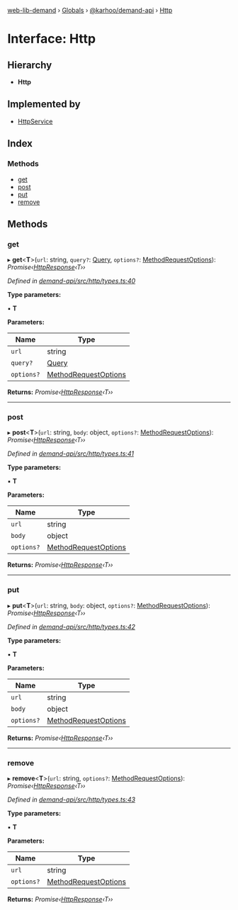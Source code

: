 [web-lib-demand](../README.md) › [Globals](../globals.md) › [@karhoo/demand-api](../modules/_karhoo_demand_api.md) › [Http](_karhoo_demand_api.http.md)

# Interface: Http

## Hierarchy

* **Http**

## Implemented by

* [HttpService](../classes/_karhoo_demand_api.httpservice.md)

## Index

### Methods

* [get](_karhoo_demand_api.http.md#get)
* [post](_karhoo_demand_api.http.md#post)
* [put](_karhoo_demand_api.http.md#put)
* [remove](_karhoo_demand_api.http.md#remove)

## Methods

###  get

▸ **get**<**T**>(`url`: string, `query?`: [Query](../modules/_karhoo_demand_api.md#query), `options?`: [MethodRequestOptions](../modules/_karhoo_demand_api.md#methodrequestoptions)): *Promise‹[HttpResponse](../modules/_karhoo_demand_api.md#httpresponse)‹T››*

*Defined in [demand-api/src/http/types.ts:40](https://github.com/karhoo/web-lib-demand/blob/2aabb00/packages/demand-api/src/http/types.ts#L40)*

**Type parameters:**

▪ **T**

**Parameters:**

Name | Type |
------ | ------ |
`url` | string |
`query?` | [Query](../modules/_karhoo_demand_api.md#query) |
`options?` | [MethodRequestOptions](../modules/_karhoo_demand_api.md#methodrequestoptions) |

**Returns:** *Promise‹[HttpResponse](../modules/_karhoo_demand_api.md#httpresponse)‹T››*

___

###  post

▸ **post**<**T**>(`url`: string, `body`: object, `options?`: [MethodRequestOptions](../modules/_karhoo_demand_api.md#methodrequestoptions)): *Promise‹[HttpResponse](../modules/_karhoo_demand_api.md#httpresponse)‹T››*

*Defined in [demand-api/src/http/types.ts:41](https://github.com/karhoo/web-lib-demand/blob/2aabb00/packages/demand-api/src/http/types.ts#L41)*

**Type parameters:**

▪ **T**

**Parameters:**

Name | Type |
------ | ------ |
`url` | string |
`body` | object |
`options?` | [MethodRequestOptions](../modules/_karhoo_demand_api.md#methodrequestoptions) |

**Returns:** *Promise‹[HttpResponse](../modules/_karhoo_demand_api.md#httpresponse)‹T››*

___

###  put

▸ **put**<**T**>(`url`: string, `body`: object, `options?`: [MethodRequestOptions](../modules/_karhoo_demand_api.md#methodrequestoptions)): *Promise‹[HttpResponse](../modules/_karhoo_demand_api.md#httpresponse)‹T››*

*Defined in [demand-api/src/http/types.ts:42](https://github.com/karhoo/web-lib-demand/blob/2aabb00/packages/demand-api/src/http/types.ts#L42)*

**Type parameters:**

▪ **T**

**Parameters:**

Name | Type |
------ | ------ |
`url` | string |
`body` | object |
`options?` | [MethodRequestOptions](../modules/_karhoo_demand_api.md#methodrequestoptions) |

**Returns:** *Promise‹[HttpResponse](../modules/_karhoo_demand_api.md#httpresponse)‹T››*

___

###  remove

▸ **remove**<**T**>(`url`: string, `options?`: [MethodRequestOptions](../modules/_karhoo_demand_api.md#methodrequestoptions)): *Promise‹[HttpResponse](../modules/_karhoo_demand_api.md#httpresponse)‹T››*

*Defined in [demand-api/src/http/types.ts:43](https://github.com/karhoo/web-lib-demand/blob/2aabb00/packages/demand-api/src/http/types.ts#L43)*

**Type parameters:**

▪ **T**

**Parameters:**

Name | Type |
------ | ------ |
`url` | string |
`options?` | [MethodRequestOptions](../modules/_karhoo_demand_api.md#methodrequestoptions) |

**Returns:** *Promise‹[HttpResponse](../modules/_karhoo_demand_api.md#httpresponse)‹T››*
